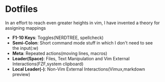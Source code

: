 # Dotfiles

In an effort to reach even greater heights in vim, I have invented a theory for assigning mappings
* **F1-10 Keys**: Toggles(NERDTREE, spellcheck)
* **Semi-Colon**: Short command mode stuff in which I don't need to see the input(:w)
* **Meta**: Repeated actions(moving lines, macros)
* **Leader(Space)**: Files, Text Manipulation and Vim External Interactions(FZF,system clipboard)
* **Local Leader(-)**: Non-Vim External Interactions(Vimux,markdown preview)
